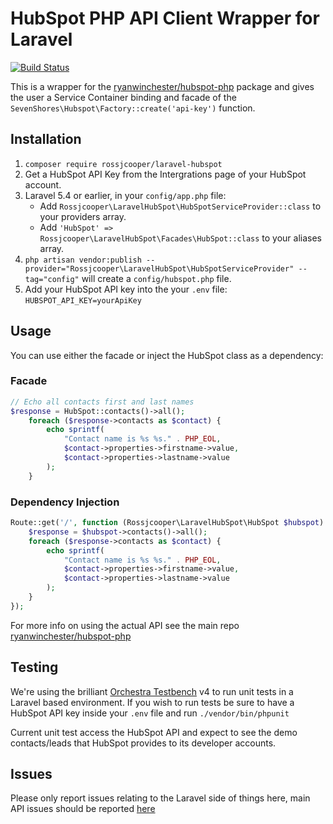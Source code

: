 # HubSpot PHP API Client Wrapper for Laravel

[![Build Status](https://travis-ci.org/rossjcooper/laravel-hubspot.svg?branch=master)](https://travis-ci.org/rossjcooper/laravel-hubspot)

This is a wrapper for the [ryanwinchester/hubspot-php](https://github.com/ryanwinchester/hubspot-php) package and gives the user a Service Container binding and facade of the `SevenShores\Hubspot\Factory::create('api-key')` function.

## Installation
1. `composer require rossjcooper/laravel-hubspot`
2. Get a HubSpot API Key from the Intergrations page of your HubSpot account.
3. Laravel 5.4 or earlier, in your `config/app.php` file:
    - Add `Rossjcooper\LaravelHubSpot\HubSpotServiceProvider::class` to your providers array.
    - Add `'HubSpot' => Rossjcooper\LaravelHubSpot\Facades\HubSpot::class` to your aliases array.
4. `php artisan vendor:publish --provider="Rossjcooper\LaravelHubSpot\HubSpotServiceProvider" --tag="config"` will create a `config/hubspot.php` file.
5. Add your HubSpot API key into the your `.env` file: `HUBSPOT_API_KEY=yourApiKey`

## Usage
You can use either the facade or inject the HubSpot class as a dependency:
### Facade
```php
// Echo all contacts first and last names
$response = HubSpot::contacts()->all();
    foreach ($response->contacts as $contact) {
        echo sprintf(
            "Contact name is %s %s." . PHP_EOL,
            $contact->properties->firstname->value,
            $contact->properties->lastname->value
        );
    }
```
### Dependency Injection
```php
Route::get('/', function (Rossjcooper\LaravelHubSpot\HubSpot $hubspot) {
    $response = $hubspot->contacts()->all();
    foreach ($response->contacts as $contact) {
        echo sprintf(
            "Contact name is %s %s." . PHP_EOL,
            $contact->properties->firstname->value,
            $contact->properties->lastname->value
        );
    }
});
```

For more info on using the actual API see the main repo [ryanwinchester/hubspot-php](https://github.com/ryanwinchester/hubspot-php)

## Testing

We're using the brilliant [Orchestra Testbench](https://github.com/orchestral/testbench) v4 to run unit tests in a Laravel based environment. If you wish to run tests be sure to have a HubSpot API key inside your `.env` file and run `./vendor/bin/phpunit`

Current unit test access the HubSpot API and expect to see the demo contacts/leads that HubSpot provides to its developer accounts.

## Issues
Please only report issues relating to the Laravel side of things here, main API issues should be reported [here](https://github.com/ryanwinchester/hubspot-php/issues)
